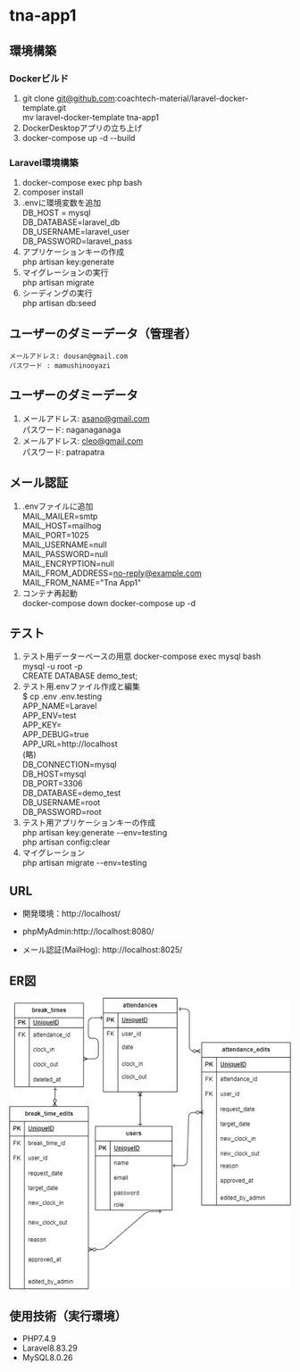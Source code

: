 # tna-app1  

## 環境構築  
### Dockerビルド  
1. git clone git@github.com:coachtech-material/laravel-docker-template.git  
    mv laravel-docker-template tna-app1  
2. DockerDesktopアプリの立ち上げ  
3. docker-compose up -d --build  
### Laravel環境構築  
1. docker-compose exec php bash  
2. composer install  
3. .envに環境変数を追加  
    DB_HOST = mysql  
    DB_DATABASE=laravel_db  
    DB_USERNAME=laravel_user  
    DB_PASSWORD=laravel_pass  
4. アプリケーションキーの作成  
    php artisan key:generate  
5.  マイグレーションの実行  
    php artisan migrate  
6. シーディングの実行  
    php artisan db:seed 

## ユーザーのダミーデータ（管理者）  
    メールアドレス: dousan@gmail.com  
    パスワード : mamushinooyazi  
## ユーザーのダミーデータ  

1.  メールアドレス: asano@gmail.com  
    パスワード: naganaganaga  
2.  メールアドレス: cleo@gmail.com  
    パスワード: patrapatra
## メール認証  
1.  .envファイルに追加  
    MAIL_MAILER=smtp  
    MAIL_HOST=mailhog  
    MAIL_PORT=1025  
    MAIL_USERNAME=null  
    MAIL_PASSWORD=null  
    MAIL_ENCRYPTION=null  
    MAIL_FROM_ADDRESS=no-reply@example.com  
    MAIL_FROM_NAME="Tna App1"  
2. コンテナ再起動  
    docker-compose down
    docker-compose up -d  
## テスト  
1. テスト用データーベースの用意
    docker-compose exec mysql bash  
    mysql -u root -p  
    CREATE DATABASE demo_test;  
2. テスト用.envファイル作成と編集  
    $ cp .env .env.testing  
    APP_NAME=Laravel  
    APP_ENV=test  
    APP_KEY=  
    APP_DEBUG=true  
    APP_URL=http://localhost  
    (略)  
    DB_CONNECTION=mysql  
    DB_HOST=mysql  
    DB_PORT=3306  
    DB_DATABASE=demo_test  
    DB_USERNAME=root  
    DB_PASSWORD=root  
3.  テスト用アプリケーションキーの作成  
    php artisan key:generate --env=testing  
    php artisan config:clear  
4.  マイグレーション  
    php artisan migrate --env=testing

## URL  
- 開発環境：http://localhost/  

- phpMyAdmin:http://localhost:8080/  

- メール認証(MailHog): http://localhost:8025/  

## ER図  

![ER図](erd.png)  

## 使用技術（実行環境）  
- PHP7.4.9  
- Laravel8.83.29  
- MySQL8.0.26  
   